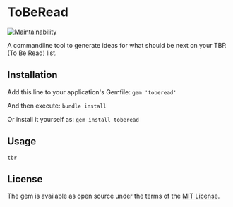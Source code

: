 # ToBeRead

[![Maintainability](https://api.codeclimate.com/v1/badges/7954005c49836feb5893/maintainability)](https://codeclimate.com/github/ChronoSerrano/toberead/maintainability)

A commandline tool to generate ideas for what should be next on
your TBR (To Be Read) list.

## Installation

Add this line to your application's Gemfile: `gem 'toberead'`

And then execute: `bundle install`

Or install it yourself as: `gem install toberead`

## Usage

`tbr`

<!-- # ## Development
#
# After checking out the repo, run `bin/setup` to install dependencies.
Then, run `rake spec` to run the tests. You can also run # `bin/console` for an
interactive prompt that will allow you to experiment.
#
# To install this gem onto your local machine, run `bundle exec rake install`. To
release a new version, update the version # # # number in `version.rb`, and then
run `bundle exec rake release`, which will create a git tag for the version, push
git commits # and the created tag, and push the `.gem` file to [rubygems.org](https://rubygems.org).
#
# ## Contributing
#
# Bug reports and pull requests are welcome on GitHub at
https://github.com/[USERNAME]/toberead. -->

## License

The gem is available as open source under the terms of the [MIT License](https://opensource.org/licenses/MIT).
